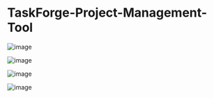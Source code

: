 # TaskForge-Project-Management-Tool

![image](https://github.com/user-attachments/assets/30011129-9e96-40b9-b615-e46e9a731fe3)

![image](https://github.com/user-attachments/assets/ef8b5381-5013-4ca4-8333-b80d5b869505)

![image](https://github.com/user-attachments/assets/fa1ec47b-2f14-45e8-aa40-69f672052b09)

![image](https://github.com/user-attachments/assets/b896b6bd-917d-4473-9332-69feefdb5403)


